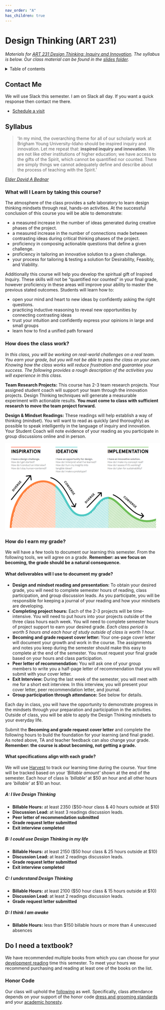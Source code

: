 ```yaml
---
nav_order: "A"
has_children: true
---
```


# Design Thinking (ART 231)

_Materials for [ART 231 Design Thinking: Inquiry and Innovation](https://www.byui.edu/catalog#/courses/4y-bP3lnjb?bc=true&bcCurrent=&bcCurrent=Design%20Thinking%3A%20Inquiry%20and%20Innovation&bcItemType=courses). The syllabus is below. Our class material can be found in the [slides folder](slides/index.md)._

<details markdown="block">
  <summary>
    Table of contents
  </summary>
  {: .text-delta }
1. TOC
{:toc}
</details>

## Contact Me

We will use Slack this semester.  I am on Slack all day.  If you want a quick response then contact me there.  

- [Schedule a visit](https://byuidatascience.github.io/visit/hathaway/)
## Syllabus

> 'In my mind, the overarching theme for all of our scholarly work at Brigham Young University-Idaho should be inspired inquiry and innovation. Let me repeat that: **inspired inquiry and innovation**. We are not like other institutions of higher education; we have access to the gifts of the Spirit, which cannot be quantified nor counted. There are simply things we cannot adequately define and describe about the process of teaching with the Spirit.'

_[Elder David A Bednar](http://www2.byui.edu/Presentations/Transcripts/Devotionals/2001_09_18_Eyring.htm)_

### What will I Learn by taking this course?

The atmosphere of the class provides a safe laboratory to learn design thinking mindsets through real, hands-on activities. At the successful conclusion of this course you will be able to demonstrate:

- a measured increase in the number of ideas generated during creative phases of the project.
- a measured increase in the number of connections made between contrasting ideas during critical thinking phases of the project.
- proficiency in composing actionable questions that define a given challenge.
- proficiency in tailoring an innovative solution to a given challenge.
- your process for tailoring & testing a solution for Desirability, Feasibly, and Viability.

Additionally this course will help you develop the spiritual gift of Inspired Inquiry. These skills will not be “quantified nor counted” in your final grade, however proficiency in these areas will improve your ability to master the previous stated outcomes. Students will learn how to:

- open your mind and heart to new ideas by confidently asking the right questions.
- practicing inductive reasoning to reveal new opportunities by connecting contrasting ideas
- trust your intuition and confidently express your opinions in large and small groups
- learn how to find a unified path forward

### How does the class work?

*In this class, you will be working on real-world challenges on a real team. You earn your grade, but you will not be able to pass the class on your own. Knowing how the class works will reduce frustration and guarantee your success. The following provides a rough description of the activities you will experience in this class.*

**Team Research Projects:** This course has 2-3 team research projects. Your assigned student coach will support your team through the innovation projects. Design Thinking techniques will generate a measurable experiment with actionable results. **You must come to class with sufficient research to move the team project forward.**

**Design & Mindset Readings:** These readings will help establish a way of thinking (mindset). You will want to read as quickly (and thoroughly) as possible to speak intelligently in the language of inquiry and innovation. Your Student Coach will note evidence of your reading as you participate in group discussions online and in person.

![](/img/condiv_process.png)

### How do I earn my grade?

We will have a few tools to document our learning this semester. From the following tools, we will agree on a grade. **Remember: as we focus on becoming, the grade should be a natural consequence.**

#### What deliverables will I use to document my grade?

- **Design and mindset reading and presentation:** To obtain your desired grade, you will need to complete semester hours of reading, class participation, and group discussion leads. As you participate, you will be responsible for keeping a journal of your reading and how your mindsets are developing.
- **Completing project hours:** Each of the 2-3 projects will be time-intensive. You will need to put hours into your projects outside of the three class hours each week. You will need to complete semester hours of project support to earn your desired grade. *Each class period is worth 5 hours and each hour of study outside of class is worth 1 hour.*
- **Becoming and grade request cover letter:** Your one-page cover letter will document your growth and work in the course. The assignments and notes you keep during the semester should make this easy to complete at the end of the semester. You must request your final grade based on your hours and class participation.
- **Peer letter of recommendation:** You will ask one of your group members to write you a half-page letter of recommendation that you will submit with your cover letter.
- **Exit Interview:** During the last week of the semester, you will meet with me for a short exit interview. In this interview, you will present your cover letter, peer recommendation letter, and journal.
- **Group participation through attendance:** See below for details.

Each day in class, you will have the opportunity to demonstrate progress in the mindsets through your preparation and participation in the activities. Outside of class, you will be able to apply the Design Thinking mindsets to your everyday life. 

Submit the **Becoming and grade request cover letter** and complete the following hours to build the foundation for your learning (and final grade). As noted above, TA and teacher feedback can also change your grade. **Remember: the course is about becoming, not getting a grade.**

#### What specifications align with each grade?

We will use [Harvest](https://byui.harvestapp.com/) to track our learning time during the course.  Your time will be tracked based on your _'Billable amount'_ shown at the end of the semester.  Each hour of class is _'billable'_ at \$50 an hour and all other hours are _'billable'_ at \$10 an hour.

##### A: I live Design Thinking

- **Billable Hours:** at least 2350 (\$50-hour class & 40 hours outside at \$10)
- **Discussion Lead:** at least 3 readings discussion leads.
- __Peer letter of recommendation submitted__
- __Grade request letter submitted__
- __Exit interview completed__

##### B: I could use Design Thinking in my life

- **Billable Hours:** at least 2150 (\$50 hour class & 25 hours outside at \$10)
- **Discussion Lead:** at least 2 readings discussion leads.
- __Grade request letter submitted__
- __Exit interview completed__

##### C: I understand Design Thinking

- **Billable Hours:** at least 2100 (\$50 hour class & 15 hours outside at \$10)
- **Discussion Lead:** at least 2 readings discussion leads.
- __Grade request letter submitted__

##### D: I think I am awake

- **Billable Hours:** less than \$150 billable hours or more than 4 unexcused absences

## Do I need a textbook?

We have recommended multiple books from which you can choose for your [development reading](readings/index.md) time this semester. To meet your hours we recommend purchasing and reading at least one of the books on the list.

### Honor Code

Our class will uphold the [following](http://www.byui.edu/mathematics/policies) as well. Specifically, class attendance depends on your support of the honor code [dress and grooming standards](http://www.byui.edu/student-honor-office/ces-honor-code/dress-and-grooming) and your [academic honesty](http://www.byui.edu/student-honor-office/ces-honor-code/academic-honesty).

<link rel="stylesheet" type="text/css" href="https://cdn.datatables.net/1.10.21/css/jquery.dataTables.min.css" />
<script src="https://code.jquery.com/jquery-3.5.1.js"></script>
<script src="https://cdn.datatables.net/1.10.21/js/jquery.dataTables.min.js"></script>  
